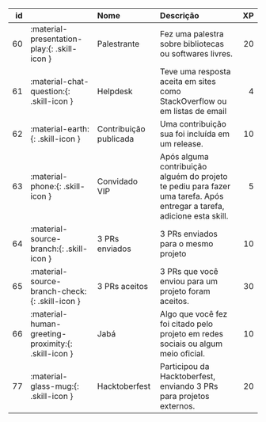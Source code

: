 |   id |                                                     | Nome                   | Descrição                                                                                                               |   XP |
|-----:|:----------------------------------------------------|:-----------------------|:------------------------------------------------------------------------------------------------------------------------|-----:|
|   60 | :material-presentation-play:{: .skill-icon }        | Palestrante            | Fez uma palestra sobre bibliotecas ou softwares livres.                                                                 |   20 |
|   61 | :material-chat-question:{: .skill-icon }            | Helpdesk               | Teve uma resposta aceita em sites como StackOverflow ou em listas de email                                              |    4 |
|   62 | :material-earth:{: .skill-icon }                    | Contribuição publicada | Uma contribuição sua foi incluída em um release.                                                                        |   10 |
|   63 | :material-phone:{: .skill-icon }                    | Convidado VIP          | Após alguma contribuição alguém do projeto te pediu para fazer uma tarefa. Após entregar a tarefa, adicione esta skill. |    5 |
|   64 | :material-source-branch:{: .skill-icon }            | 3 PRs enviados         | 3 PRs enviados para o mesmo projeto                                                                                     |   10 |
|   65 | :material-source-branch-check:{: .skill-icon }      | 3 PRs aceitos          | 3 PRs que você enviou para um projeto foram aceitos.                                                                    |   30 |
|   66 | :material-human-greeting-proximity:{: .skill-icon } | Jabá                   | Algo que você fez foi citado pelo projeto em redes sociais ou algum meio oficial.                                       |   10 |
|   77 | :material-glass-mug:{: .skill-icon }                | Hacktoberfest          | Participou da Hacktoberfest, enviando 3 PRs para projetos externos.                                                     |   20 |